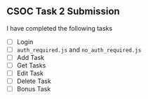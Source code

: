 ## CSOC Task 2 Submission

I have completed the following tasks

- [ ] Login
- [ ] `auth_required.js` and `no_auth_required.js`
- [ ] Add Task
- [ ] Get Tasks
- [ ] Edit Task
- [ ] Delete Task
- [ ] Bonus Task
